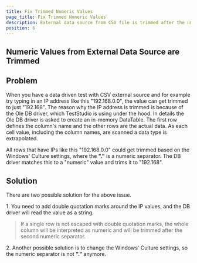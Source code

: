 ```yaml
---
title: Fix Trimmed Numeric Values
page_title: Fix Trimmed Numeric Values
description: External data source from CSV file is trimmed after the numeric separator. Data is not the same when you bind it to a test. IP values are not full in data driven test.
position: 6
---
```

## Numeric Values from External Data Source are Trimmed

## Problem

When you have a data driven test with CSV external source and for example try typing in an IP address like this "192.168.0.0", the value can get trimmed to just "192.168". The reason why the IP address is trimmed is because of the Ole DB driver, which TestStudio is using under the hood. In details the Ole DB driver is asked to create an in-memory DataTable. The first row defines the column's name and the other rows are the actual data. As each cell value, including the column names, are scanned a data type is extrapolated.

All rows that have IPs like this "192.168.0.0" could get trimmed based on the Windows' Culture settings, where the **"."** is a numeric separator. The DB driver matches this to a "numeric" value and trims it to "192.168".

## Solution

There are two possible solution for the above issue.

1.&nbsp;You need to add double quotation marks around the IP values, and the DB driver will read the value as a string. 

> If a single row is not escaped with double quotation marks, the whole column will be interpreted as numeric and will be trimmed after the second numeric separator.

2.&nbsp;Another possible solution is to change the Windows' Culture settings, so the numeric separator is not **"."** anymore. 



